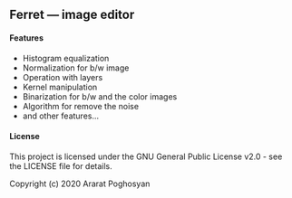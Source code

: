 ## Ferret — image editor

#### Features
- Histogram equalization
- Normalization for b/w image
- Operation with layers
- Kernel manipulation
- Binarization for b/w and the color images
- Algorithm for remove the noise
- and other features...

#### License
This project is licensed under the GNU General Public License v2.0 - see the LICENSE file for details.

Copyright (c) 2020 Ararat Poghosyan
